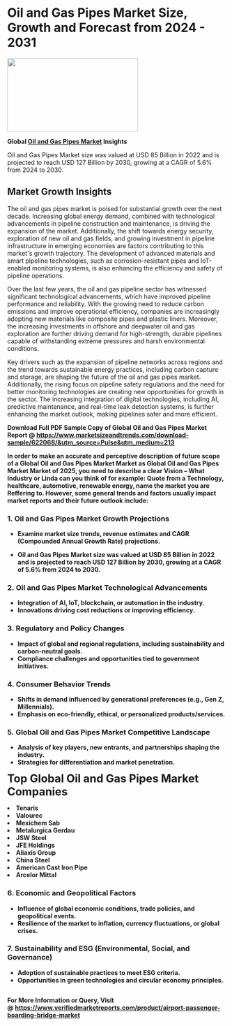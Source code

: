 <H1>Oil and Gas Pipes Market Size, Growth and Forecast from 2024 - 2031</H1><img class="aligncenter size-medium wp-image-584254" src="https://thirdeyenews.in/wp-content/uploads/2024/09/Global-Market-Research-300x168.jpeg" alt="" width="300" height="168" /><p><strong>Global&nbsp;<a href="https://www.marketsizeandtrends.com/download-sample/622068/&amp;utm_source=Pulse&amp;utm_medium=213">Oil and Gas Pipes Market</a> Insights</strong></p><p>Oil and Gas Pipes Market size was valued at USD 85 Billion in 2022 and is projected to reach USD 127 Billion by 2030, growing at a CAGR of 5.6% from 2024 to 2030.</p><p><h2>Market Growth Insights</h2> <p>The oil and gas pipes market is poised for substantial growth over the next decade. Increasing global energy demand, combined with technological advancements in pipeline construction and maintenance, is driving the expansion of the market. Additionally, the shift towards energy security, exploration of new oil and gas fields, and growing investment in pipeline infrastructure in emerging economies are factors contributing to this market's growth trajectory. The development of advanced materials and smart pipeline technologies, such as corrosion-resistant pipes and IoT-enabled monitoring systems, is also enhancing the efficiency and safety of pipeline operations.</p> <p><strong></strong></p> <p>Over the last few years, the oil and gas pipeline sector has witnessed significant technological advancements, which have improved pipeline performance and reliability. With the growing need to reduce carbon emissions and improve operational efficiency, companies are increasingly adopting new materials like composite pipes and plastic liners. Moreover, the increasing investments in offshore and deepwater oil and gas exploration are further driving demand for high-strength, durable pipelines capable of withstanding extreme pressures and harsh environmental conditions.</p> <p>Key drivers such as the expansion of pipeline networks across regions and the trend towards sustainable energy practices, including carbon capture and storage, are shaping the future of the oil and gas pipes market. Additionally, the rising focus on pipeline safety regulations and the need for better monitoring technologies are creating new opportunities for growth in the sector. The increasing integration of digital technologies, including AI, predictive maintenance, and real-time leak detection systems, is further enhancing the market outlook, making pipelines safer and more efficient.</p> <p><strong></p><p><span class=""><strong>Download Full PDF Sample Copy of Global Oil and Gas Pipes Market Report</strong> @ <a href="https://www.marketsizeandtrends.com/download-sample/622068/&amp;utm_source=Pulse&amp;utm_medium=213" target="_blank">https://www.marketsizeandtrends.com/download-sample/622068/&amp;utm_source=Pulse&amp;utm_medium=213</a></span></p><p>In order to make an accurate and perceptive description of future scope of a Global&nbsp;Oil and Gas Pipes Market Market as Global&nbsp;Oil and Gas Pipes Market Market of 2025, you need to describe a clear Vision &ndash; What Industry or Linda can you think of for example: Quote from a Technology, healthcare, automotive, renewable energy, name the market you are Reffering to. However, some general trends and factors usually impact market reports and their future outlook include:</p><h3>1.&nbsp;<strong>Oil and Gas Pipes Market Growth Projections</strong></h3><ul><li>Examine market size trends, revenue estimates and CAGR (Compounded Annual Growth Rate) projections.</li><li><p>Oil and Gas Pipes Market size was valued at USD 85 Billion in 2022 and is projected to reach USD 127 Billion by 2030, growing at a CAGR of 5.6% from 2024 to 2030.</p></li></ul><h3>2.&nbsp;<strong>Oil and Gas Pipes Market Technological Advancements</strong></h3><ul><li>Integration of AI, IoT, blockchain, or automation in the industry.</li><li>Innovations driving cost reductions or improving efficiency.</li></ul><h3>3.&nbsp;<strong>Regulatory and Policy Changes</strong></h3><ul><li>Impact of global and regional regulations, including sustainability and carbon-neutral goals.</li><li>Compliance challenges and opportunities tied to government initiatives.</li></ul><h3>4.&nbsp;<strong>Consumer Behavior Trends</strong></h3><ul><li>Shifts in demand influenced by generational preferences (e.g., Gen Z, Millennials).</li><li>Emphasis on eco-friendly, ethical, or personalized products/services.</li></ul><h3>5.&nbsp;<strong>Global Oil and Gas Pipes Market Competitive Landscape</strong></h3><ul><li>Analysis of key players, new entrants, and partnerships shaping the industry.</li><li>Strategies for differentiation and market penetration.</li></ul><p data-pm-slice="1 1 []"><span style="color: inherit; font-family: inherit; font-size: 25px;">Top Global Oil and Gas Pipes Market Companies</span></p><div class="" data-test-id=""><p><li>Tenaris</li><li> Valourec</li><li> Mexichem Sab</li><li> Metalurgica Gerdau</li><li> JSW Steel</li><li> JFE Holdings</li><li> Aliaxis Group</li><li> China Steel</li><li> American Cast Iron Pipe</li><li> Arcelor Mittal</li></p></div><h3>6.&nbsp;<strong>Economic and Geopolitical Factors</strong></h3><ul><li>Influence of global economic conditions, trade policies, and geopolitical events.</li><li>Resilience of the market to inflation, currency fluctuations, or global crises.</li></ul><h3>7.&nbsp;<strong>Sustainability and ESG (Environmental, Social, and Governance)</strong></h3><ul><li>Adoption of sustainable practices to meet ESG criteria.</li><li>Opportunities in green technologies and circular economy principles.</li></ul><h2><strong style="font-size: 14px;">For More Information or Query, Visit @&nbsp;</strong><a style="background-color: #ffffff; font-size: 14px;" href="https://www.marketsizeandtrends.com/report/oil-and-gas-pipes-market/" target="_blank">https://www.verifiedmarketreports.com/product/airport-passenger-boarding-bridge-market</a></h2>
